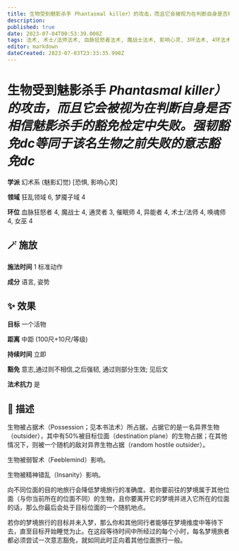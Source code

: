 ```yaml
---
title: 生物受到魅影杀手 Phantasmal killer）的攻击，而且它会被视为在判断自身是否相信魅影杀手的豁免检定中失败。强韧豁免dc等同于该名生物之前失败的意志豁免dc
description: 
published: true
date: 2023-07-04T00:53:39.008Z
tags: 法术, 术士/法师法术, 血脉狂怒者法术, 魔战士法术, 影响心灵, 3环法术, 4环法术, 女巫法术, 异能者法术, 催眠师法术, 通灵者法术, 唤魂师法术, 幻术系, 魅影幻觉, 恐惧, 狂乱领域, 梦魇子域
editor: markdown
dateCreated: 2023-07-03T23:33:35.998Z
---
```


# **生物受到魅影杀手** *Phantasmal killer）的攻击，而且它会被视为在判断自身是否相信魅影杀手的豁免检定中失败。强韧豁免dc等同于该名生物之前失败的意志豁免dc*

**学派** 幻术系 (魅影幻觉) \[恐惧, 影响心灵\] 

**领域** 狂乱领域 6, 梦魇子域 4

**环位** 血脉狂怒者 4, 魔战士 4, 通灵者 3, 催眠师 4, 异能者 4, 术士/法师 4, 唤魂师 4, 女巫 4

## 🪄 施放

**施法时间** 1 标准动作

**成分** 语言, 姿势

## ✨ 效果 

**目标** 一个活物 

**距离** 中距 (100尺+10尺/等级)  

**持续时间** 立即 

**豁免** 意志,通过则不相信,之后强韧, 通过则部分生效; 见后文

**法术抗力** 是

## 📖 描述

生物被占据术（Possession；见本书法术）所占据，占据它的是一名异界生物（outsider），其中有50%被目标位面（destination plane）的生物占据；在其他情况下，则被一个随机的敌对异界生物占据（random hostile outsider）。

生物被弱智术（Feeblemind）影响。

生物被精神错乱（Insanity）影响。

向不同位面的目的地旅行会降低梦境旅行的准确度。若你要前往的梦境属于其他位面（与你当前所在的位面不同）的生物，且你要离开它的梦境并进入它所在的位面的话，那么你最后会处于目标位面的一个随机地点。

若你的梦境旅行的目标并未入梦，那么你和其他同行者能够在梦境维度中等待下去，直至目标开始睡觉为止。在这段等待时间中所经过的每个小时，每名梦境旅者都必须尝试一次意志豁免，就如同此时正向着其他位面旅行一般。
    